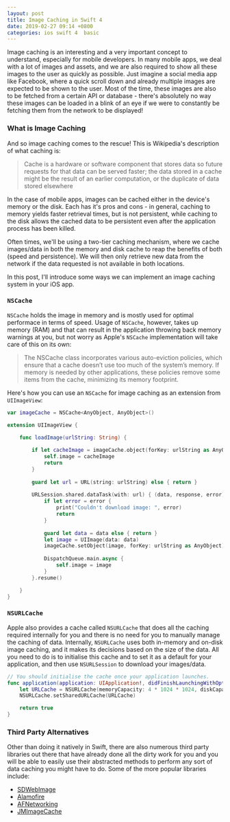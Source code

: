 ```yaml
---
layout: post
title: Image Caching in Swift 4
date: 2019-02-27 09:14 +0800
categories: ios swift 4  basic
---
```


Image caching is an interesting and a very important concept to understand, especially for mobile developers. In many mobile apps, we deal with a lot of images and assets, and we are also required to show all these images to the user as quickly as possible. Just imagine a social media app like Facebook, where a quick scroll down and already multiple images are expected to be shown to the user. Most of the time, these images are also to be fetched from a certain API or database - there's absolutely no way these images can be loaded in a blink of an eye if we were to constantly be fetching them from the network to be displayed!

### What is Image Caching

And so image caching comes to the rescue! This is Wikipedia's description of what caching is:

> Cache is a hardware or software component that stores data so future requests for that data can be served faster; the data stored in a cache might be the result of an earlier computation, or the duplicate of data stored elsewhere

In the case of mobile apps, images can be cached either in the device's memory or the disk. Each has it's pros and cons - in general, caching to memory yields faster retrieval times, but is not persistent, while caching to the disk allows the cached data to be persistent even after the application process has been killed. 

Often times, we'll be using a two-tier caching mechanism, where we cache images/data in both the memory and disk cache to reap the benefits of both (speed and persistence). We will then only retrieve new data from the network if the data requested is not available in both locations.

In this post, I'll introduce some ways we can implement an image caching system in your iOS app.

### `NSCache`

`NSCache` holds the image in memory and is mostly used for optimal performace in terms of speed. Usage of `NSCache`, however, takes up memory (RAM) and that can result in the application throwing back memory warnings at you, but not worry as Apple's `NSCache` implementation will take care of this on its own:

> The NSCache class incorporates various auto-eviction policies, which ensure that a cache doesn’t use too much of the system’s memory. If memory is needed by other applications, these policies remove some items from the cache, minimizing its memory footprint.

Here's how you can use an `NSCache` for image caching as an extension from `UIImageView`:

```swift
var imageCache = NSCache<AnyObject, AnyObject>()

extension UIImageView {

    func loadImage(urlString: String) {
        
        if let cacheImage = imageCache.object(forKey: urlString as AnyObject) as? UIImage {
            self.image = cacheImage
            return
        }
        
        guard let url = URL(string: urlString) else { return }
        
        URLSession.shared.dataTask(with: url) { (data, response, error) in
            if let error = error {
                print("Couldn't download image: ", error)
                return
            }
            
            guard let data = data else { return }
            let image = UIImage(data: data)
            imageCache.setObject(image, forKey: urlString as AnyObject)
            
            DispatchQueue.main.async {
                self.image = image
            }
        }.resume()

    }
}
```

### `NSURLCache`

Apple also provides a cache called `NSURLCache` that does all the caching required internally for you and there is no need for you to manually manage the caching of data. Internally, `NSURLCache` uses both in-memory and on-disk image caching, and it makes its decisions based on the size of the data. All you need to do is to initialise this cache and to set it as a default for your application, and then use `NSURLSession` to download your images/data.

```swift
// You should initialise the cache once your application launches.
func application(application: UIApplication!, didFinishLaunchingWithOptions launchOptions: NSDictionary!) -> Bool {
    let URLCache = NSURLCache(memoryCapacity: 4 * 1024 * 1024, diskCapacity: 20 * 1024 * 1024, diskPath: nil)
    NSURLCache.setSharedURLCache(URLCache)

    return true
}
```

### Third Party Alternatives

Other than doing it natively in Swift, there are also numerous third party libraries out there that have already done all the dirty work for you and you will be able to easily use their abstracted methods to perform any sort of data caching you might have to do. Some of the more popular libraries include:

- [SDWebImage](https://github.com/SDWebImage/SDWebImage)
- [Alamofire](https://github.com/Alamofire/Alamofire)
- [AFNetworking](https://github.com/AFNetworking/AFNetworking)
- [JMImageCache](https://github.com/jakemarsh/JMImageCache)
